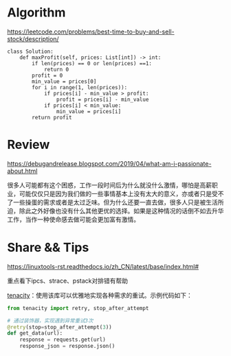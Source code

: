 # Algorithm

<https://leetcode.com/problems/best-time-to-buy-and-sell-stock/description/>

```python3
class Solution:
    def maxProfit(self, prices: List[int]) -> int:
        if len(prices) == 0 or len(prices) ==1:
            return 0
        profit = 0
        min_value = prices[0]
        for i in range(1, len(prices)):
            if prices[i] - min_value > profit:
                profit = prices[i] - min_value
            if prices[i] < min_value:
                min_value = prices[i]
        return profit
```





# Review

<https://debugandrelease.blogspot.com/2019/04/what-am-i-passionate-about.html>

很多人可能都有这个困惑，工作一段时间后为什么就没什么激情，哪怕是高薪职业，可能仅仅只是因为我们做的一些事情基本上没有太大的意义，亦或者只是受不了一些操蛋的需求或者是太过乏味。但为什么还要一直去做，很多人只是被生活所迫，除此之外好像也没有什么其他更优的选择。如果是这种情况的话倒不如去升华工作，当作一种使命感去做可能会更加富有激情。





# Share && Tips

<https://linuxtools-rst.readthedocs.io/zh_CN/latest/base/index.html#>

重点看下ipcs、strace、pstack对排错有帮助



[tenacity](https://github.com/jd/tenacity)：使用该库可以优雅地实现各种需求的重试。示例代码如下：

```python
from tenacity import retry, stop_after_attempt

# 通过装饰器，实现遇到异常重试3次
@retry(stop=stop_after_attempt(3)) 
def get_data(url):
    response = requests.get(url)
    response_json = response.json()
```

